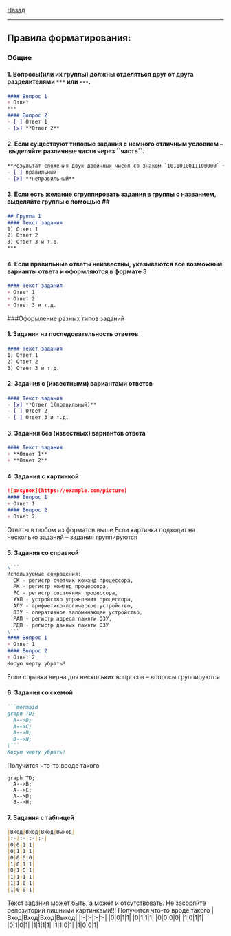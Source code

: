 [Назад](../README.md)
***
## **Правила форматирования:**
### Общие
#### 1. Вопросы(или их группы) должны отделяться друг от друга разделителями ``***`` или ``---``. 
```md
#### Вопрос 1
+ Ответ
***
#### Вопрос 2
- [ ] Ответ 1
- [x] **Ответ 2**
```
#### 2. Если существуют типовые задания с немного отличным условием – выделяйте различные части через \`\`часть\`\`.
```md
**Результат сложения двух двоичных чисел со знаком `1011010011100000` + `1011010100110111`:**  
- [ ] правильный  
- [x] **неправильный**  
```
#### 3. Если есть желание сгруппировать задания в группы с названием, выделяйте группы с помощью \#\#
```md
## Группа 1
#### Текст задания
1) Ответ 1
2) Ответ 2
3) Ответ 3 и т.д.
***
```
#### 4. Если правильные ответы неизвестны, указываются все возможные варианты ответа и оформляются в формате 3
```md
#### Текст задания
+ Ответ 1
+ Ответ 2
+ Ответ 3 и т.д.
```
###Оформление разных типов заданий
#### 1. Задания на последовательность ответов
```md
#### Текст задания
1) Ответ 1
2) Ответ 2
3) Ответ 3 и т.д.
```
#### 2. Задания с (известными) вариантами ответов
```md
#### Текст задания
- [x] **Ответ 1(правильный)**
- [ ] Ответ 2
- [ ] Ответ 3 и т.д.
```
#### 3. Задания без (известных) вариантов ответа
```md
#### Текст задания
+ **Ответ 1**
+ **Ответ 2**
```
#### 4. Задания с картинкой
```md
![рисунок](https://example.com/picture)
#### Вопрос 1
+ Ответ 1
#### Вопрос 2
+ Ответ 2
```
Ответы в любом из форматов выше
Если картинка подходит на несколько заданий – задания группируются
#### 5. Задания со справкой
```md
\```
Используемые сокращения:
  СК - регистр счетчик команд процессора,
  РК - регистр команд процессора,
  РС - регистр состояния процессора,
  УУП - устройство управления процессора,
  АЛУ - арифметико-логическое устройство,
  ОЗУ - оперативное запоминающее устройство,
  РАП - регистр адреса памяти ОЗУ,
  РДП - регистр данных памяти ОЗУ
\```
#### Вопрос 1
+ Ответ 1
#### Вопрос 2
+ Ответ 2
Косую черту убрать!
```
Если справка верна для нескольких вопросов – вопросы группируются
#### 6. Задания со схемой
```md
```mermaid
graph TD;
  A-->B;
  A-->C;
  A-->D;
  B-->H;
\```
Косую черту убрать!
```
Получится что-то вроде такого
```mermaid
graph TD;
  A-->B;
  A-->C;
  A-->D;
  B-->H;
```
#### 7. Задания с таблицей
```md
|Вход|Вход|Вход|Выход|
|:-|:-|:-|:-|
|0|0|1|1|
|0|1|1|1|
|0|0|0|0|
|1|0|1|1|
|0|1|0|1|
|1|1|1|1|
|1|1|0|1|
|1|0|0|1|
```
Текст задания может быть, а может и отсутствовать. Не засоряйте репозиторий лишними картинками!!!
Получится что-то вроде такого
|Вход|Вход|Вход|Выход|
|:-|:-|:-|:-|
|0|0|1|1|
|0|1|1|1|
|0|0|0|0|
|1|0|1|1|
|0|1|0|1|
|1|1|1|1|
|1|1|0|1|
|1|0|0|1|

